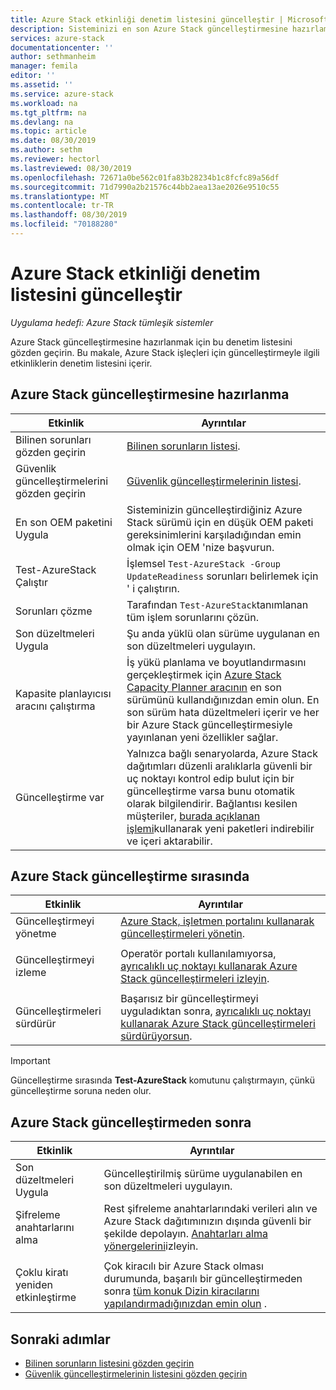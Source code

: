 ```yaml
---
title: Azure Stack etkinliği denetim listesini güncelleştir | Microsoft Docs
description: Sisteminizi en son Azure Stack güncelleştirmesine hazırlamak için denetim listesi.
services: azure-stack
documentationcenter: ''
author: sethmanheim
manager: femila
editor: ''
ms.assetid: ''
ms.service: azure-stack
ms.workload: na
ms.tgt_pltfrm: na
ms.devlang: na
ms.topic: article
ms.date: 08/30/2019
ms.author: sethm
ms.reviewer: hectorl
ms.lastreviewed: 08/30/2019
ms.openlocfilehash: 72671a0be562c01fa83b28234b1c8fcfc89a56df
ms.sourcegitcommit: 71d7990a2b21576c44bb2aea13ae2026e9510c55
ms.translationtype: MT
ms.contentlocale: tr-TR
ms.lasthandoff: 08/30/2019
ms.locfileid: "70188280"
---
```

# <a name="azure-stack-update-activity-checklist"></a>Azure Stack etkinliği denetim listesini güncelleştir

*Uygulama hedefi: Azure Stack tümleşik sistemler*

Azure Stack güncelleştirmesine hazırlanmak için bu denetim listesini gözden geçirin. Bu makale, Azure Stack işleçleri için güncelleştirmeyle ilgili etkinliklerin denetim listesini içerir.

## <a name="prepare-for-azure-stack-update"></a>Azure Stack güncelleştirmesine hazırlanma

| Etkinlik                     | Ayrıntılar                                                   |
|------------------------------|-----------------------------------------------------------|
| Bilinen sorunları gözden geçirin     | [Bilinen sorunların listesi](azure-stack-release-notes-known-issues-1908.md).                |
| Güvenlik güncelleştirmelerini gözden geçirin | [Güvenlik güncelleştirmelerinin listesi](azure-stack-release-notes-security-updates.md).      |
| En son OEM paketini Uygula | Sisteminizin güncelleştirdiğiniz Azure Stack sürümü için en düşük OEM paketi gereksinimlerini karşıladığından emin olmak için OEM 'nize başvurun. |
| Test-AzureStack Çalıştır | İşlemsel `Test-AzureStack -Group UpdateReadiness` sorunları belirlemek için ' i çalıştırın. |
| Sorunları çözme | Tarafından `Test-AzureStack`tanımlanan tüm işlem sorunlarını çözün. |
| Son düzeltmeleri Uygula | Şu anda yüklü olan sürüme uygulanan en son düzeltmeleri uygulayın. |
| Kapasite planlayıcısı aracını çalıştırma | İş yükü planlama ve boyutlandırmasını gerçekleştirmek için [Azure Stack Capacity Planner aracının](azure-stack-capacity-planning-overview.md) en son sürümünü kullandığınızdan emin olun. En son sürüm hata düzeltmeleri içerir ve her bir Azure Stack güncelleştirmesiyle yayınlanan yeni özellikler sağlar. |
| Güncelleştirme var | Yalnızca bağlı senaryolarda, Azure Stack dağıtımları düzenli aralıklarla güvenli bir uç noktayı kontrol edip bulut için bir güncelleştirme varsa bunu otomatik olarak bilgilendirir. Bağlantısı kesilen müşteriler, [burada açıklanan işlemi](azure-stack-apply-updates.md)kullanarak yeni paketleri indirebilir ve içeri aktarabilir. |

## <a name="during-azure-stack-update"></a>Azure Stack güncelleştirme sırasında

| Etkinlik | Ayrıntılar |
|--------------------|------------------------------------------------------------------------------------------------------|
| Güncelleştirmeyi yönetme |[Azure Stack, işletmen portalını kullanarak güncelleştirmeleri yönetin](azure-stack-updates.md). |
|  |  |
| Güncelleştirmeyi izleme | Operatör portalı kullanılamıyorsa, [ayrıcalıklı uç noktayı kullanarak Azure Stack güncelleştirmeleri izleyin](azure-stack-monitor-update.md). |
|  |  |
| Güncelleştirmeleri sürdürür | Başarısız bir güncelleştirmeyi uyguladıktan sonra, [ayrıcalıklı uç noktayı kullanarak Azure Stack güncelleştirmeleri sürdürüyorsun](azure-stack-monitor-update.md). |

> [!Important]  
> Güncelleştirme sırasında **Test-AzureStack** komutunu çalıştırmayın, çünkü güncelleştirme soruna neden olur.

## <a name="after-azure-stack-update"></a>Azure Stack güncelleştirmeden sonra

| Etkinlik | Ayrıntılar |
|--------------------------|----------------------------------------------------------------------------------------------------------------------------------------------------------------|
| Son düzeltmeleri Uygula | Güncelleştirilmiş sürüme uygulanabilen en son düzeltmeleri uygulayın. |
| Şifreleme anahtarlarını alma | Rest şifreleme anahtarlarındaki verileri alın ve Azure Stack dağıtımınızın dışında güvenli bir şekilde depolayın. [Anahtarları alma yönergelerini](azure-stack-security-bitlocker.md)izleyin. |
|  |  |
| Çoklu kiratı yeniden etkinleştirme | Çok kiracılı bir Azure Stack olması durumunda, başarılı bir güncelleştirmeden sonra [tüm konuk Dizin kiracılarını yapılandırmadığınızdan emin olun](azure-stack-enable-multitenancy.md#configure-guest-directory) . |

## <a name="next-steps"></a>Sonraki adımlar

- [Bilinen sorunların listesini gözden geçirin](azure-stack-release-notes-known-issues-1908.md)
- [Güvenlik güncelleştirmelerinin listesini gözden geçirin](azure-stack-release-notes-security-updates.md)
